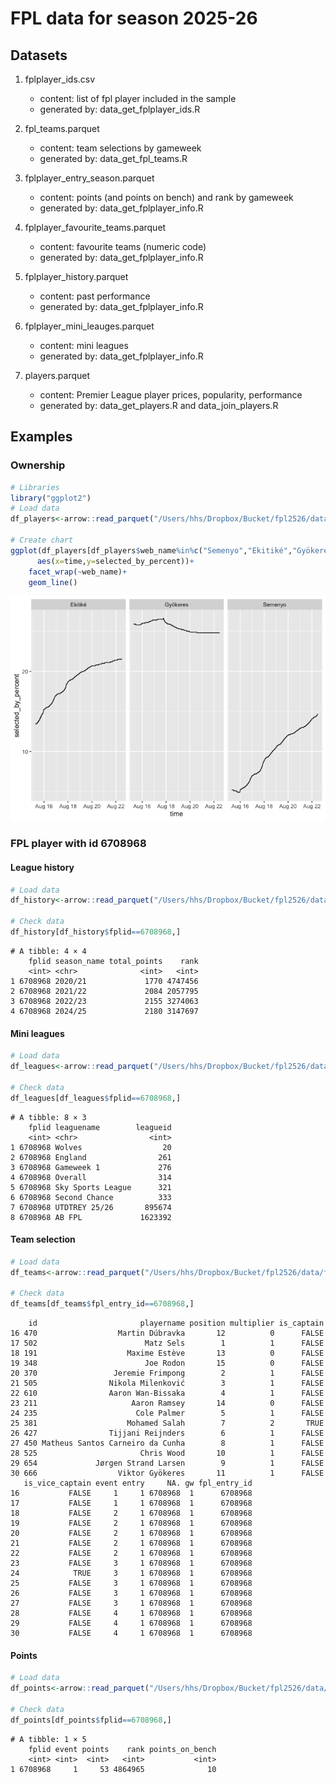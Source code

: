 
# FPL data for season 2025-26

## Datasets

1.  fplplayer_ids.csv

    - content: list of fpl player included in the sample
    - generated by: data_get_fplplayer_ids.R

2.  fpl_teams.parquet

    - content: team selections by gameweek
    - generated by: data_get_fpl_teams.R

3.  fplplayer_entry_season.parquet

    - content: points (and points on bench) and rank by gameweek
    - generated by: data_get_fplplayer_info.R

4.  fplplayer_favourite_teams.parquet

    - content: favourite teams (numeric code)
    - generated by: data_get_fplplayer_info.R

5.  fplplayer_history.parquet

    - content: past performance
    - generated by: data_get_fplplayer_info.R

6.  fplplayer_mini_leauges.parquet

    - content: mini leagues
    - generated by: data_get_fplplayer_info.R

7.  players.parquet

    - content: Premier League player prices, popularity, performance
    - generated by: data_get_players.R and data_join_players.R

## Examples

### Ownership

``` r
# Libraries
library("ggplot2")
# Load data 
df_players<-arrow::read_parquet("/Users/hhs/Dropbox/Bucket/fpl2526/data/players.parquet")

# Create chart
ggplot(df_players[df_players$web_name%in%c("Semenyo","Ekitiké","Gyökeres"),],  
      aes(x=time,y=selected_by_percent))+
    facet_wrap(~web_name)+
    geom_line()
```

![](readme_files/figure-commonmark/unnamed-chunk-1-1.png)

### FPL player with id 6708968

#### League history

``` r
# Load data 
df_history<-arrow::read_parquet("/Users/hhs/Dropbox/Bucket/fpl2526/data/fplplayer_history.parquet")

# Check data
df_history[df_history$fplid==6708968,]
```

    # A tibble: 4 × 4
        fplid season_name total_points    rank
        <int> <chr>              <int>   <int>
    1 6708968 2020/21             1770 4747456
    2 6708968 2021/22             2084 2057795
    3 6708968 2022/23             2155 3274063
    4 6708968 2024/25             2180 3147697

#### Mini leagues

``` r
# Load data 
df_leagues<-arrow::read_parquet("/Users/hhs/Dropbox/Bucket/fpl2526/data/fplplayer_leagues.parquet")

# Check data
df_leagues[df_leagues$fplid==6708968,]
```

    # A tibble: 8 × 3
        fplid leaguename        leagueid
        <int> <chr>                <int>
    1 6708968 Wolves                  20
    2 6708968 England                261
    3 6708968 Gameweek 1             276
    4 6708968 Overall                314
    5 6708968 Sky Sports League      321
    6 6708968 Second Chance          333
    7 6708968 UTDTREY 25/26       895674
    8 6708968 AB FPL             1623392

#### Team selection

``` r
# Load data 
df_teams<-arrow::read_parquet("/Users/hhs/Dropbox/Bucket/fpl2526/data/fplplayer_teams.parquet")

# Check data
df_teams[df_teams$fpl_entry_id==6708968,]
```

        id                       playername position multiplier is_captain
    16 470                  Martin Dúbravka       12          0      FALSE
    17 502                        Matz Sels        1          1      FALSE
    18 191                    Maxime Estève       13          0      FALSE
    19 348                        Joe Rodon       15          0      FALSE
    20 370                 Jeremie Frimpong        2          1      FALSE
    21 505                Nikola Milenković        3          1      FALSE
    22 610                Aaron Wan-Bissaka        4          1      FALSE
    23 211                     Aaron Ramsey       14          0      FALSE
    24 235                      Cole Palmer        5          1      FALSE
    25 381                    Mohamed Salah        7          2       TRUE
    26 427                Tijjani Reijnders        6          1      FALSE
    27 450 Matheus Santos Carneiro da Cunha        8          1      FALSE
    28 525                       Chris Wood       10          1      FALSE
    29 654             Jørgen Strand Larsen        9          1      FALSE
    30 666                  Viktor Gyökeres       11          1      FALSE
       is_vice_captain event entry     NA. gw fpl_entry_id
    16           FALSE     1     1 6708968  1      6708968
    17           FALSE     1     1 6708968  1      6708968
    18           FALSE     2     1 6708968  1      6708968
    19           FALSE     2     1 6708968  1      6708968
    20           FALSE     2     1 6708968  1      6708968
    21           FALSE     2     1 6708968  1      6708968
    22           FALSE     2     1 6708968  1      6708968
    23           FALSE     3     1 6708968  1      6708968
    24            TRUE     3     1 6708968  1      6708968
    25           FALSE     3     1 6708968  1      6708968
    26           FALSE     3     1 6708968  1      6708968
    27           FALSE     3     1 6708968  1      6708968
    28           FALSE     4     1 6708968  1      6708968
    29           FALSE     4     1 6708968  1      6708968
    30           FALSE     4     1 6708968  1      6708968

#### Points

``` r
# Load data 
df_points<-arrow::read_parquet("/Users/hhs/Dropbox/Bucket/fpl2526/data/fplplayer_points.parquet")

# Check data
df_points[df_points$fplid==6708968,]
```

    # A tibble: 1 × 5
        fplid event points    rank points_on_bench
        <int> <int>  <int>   <int>           <int>
    1 6708968     1     53 4864965              10
